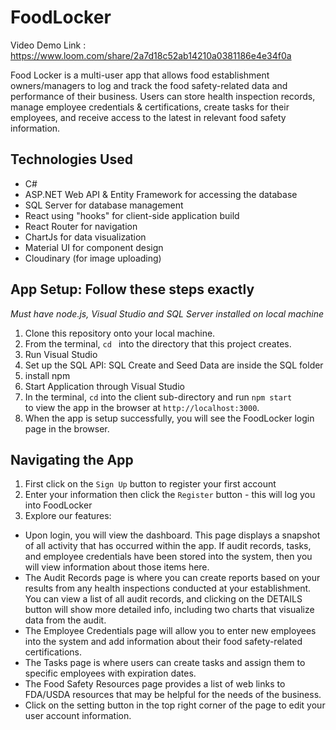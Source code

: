 # FoodLocker
Video Demo Link : https://www.loom.com/share/2a7d18c52ab14210a0381186e4e34f0a

Food Locker is a multi-user app that allows food establishment owners/managers
to log and track the food safety-related data and performance of their business.
Users can store health inspection records, manage employee credentials & certifications, 
create tasks for their employees, and receive access to the latest in relevant food safety information.

## Technologies Used
- C#
- ASP.NET Web API & Entity Framework for accessing the database
- SQL Server for database management
- React using "hooks" for client-side application build
- React Router for navigation
- ChartJs for data visualization
- Material UI for component design
- Cloudinary (for image uploading)

## App Setup: Follow these steps exactly
*Must have node.js, Visual Studio and SQL Server installed on local machine*

1. Clone this repository onto your local machine. 
2. From the terminal, `cd ` into the directory that this project creates.
3. Run Visual Studio
4. Set up the SQL API: SQL Create and Seed Data are inside the SQL folder
5. install npm
6. Start Application through Visual Studio
7. In the terminal, `cd` into the client sub-directory and run `npm start`  
to view the app in the browser at `http://localhost:3000`.
8. When the app is setup successfully, you will see the FoodLocker login page in the browser. 

## Navigating the App

1. First click on the `Sign Up` button to register your first account
2. Enter your information then click the `Register` button - this will log you into FoodLocker
3. Explore our features:
- Upon login, you will view the dashboard. This page displays a snapshot of all activity that has
occurred within the app. If audit records, tasks, and employee credentials have been stored into the system, 
then you will view information about those items here.
- The Audit Records page is where you can create reports based on your results from any health inspections conducted at your 
establishment. You can view a list of all audit records, and clicking on the DETAILS button will show more detailed info, 
including two charts that visualize data from the audit. 
- The Employee Credentials page will allow you to enter new employees into the system and add information about their 
food safety-related certifications. 
- The Tasks page is where users can create tasks and assign them to specific employees with expiration dates. 
- The Food Safety Resources page provides a list of web links to FDA/USDA resources that may be helpful for 
the needs of the business.
- Click on the setting button in the top right corner of the page to edit your user account information. 




